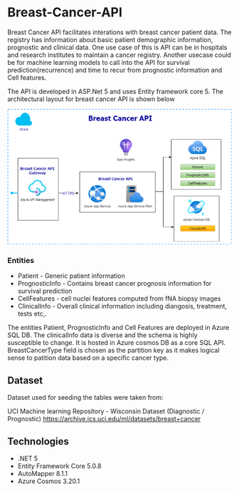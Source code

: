 # Breast-Cancer-API

Breast Cancer API facilitates interations with breast cancer patient data. The registry has information about basic patient demographic information, prognostic and clinical data. One use case of this is API can be in hospitals and research institutes to maintain a cancer registry. Another usecase could be for machine learning models to call into the API for survival prediction(recurrence) and time to recur from prognostic information and Cell features. 

The API is developed in ASP.Net 5 and uses Entity framework core 5. The architectural layout for breast cancer API is shown below

<img src="images/BreastCancerAPI_architecture.png" style="width:832px;height:502;">

### Entities
* Patient - Generic patient information
* PrognosticInfo - Contains breast cancer prognosis information for survival prediction
* CellFeatures - cell nuclei features computed from fNA biopsy images
* ClinicalInfo - Overall clinical information including diangosis, treatment, tests etc,.

The entities Patient, PrognosticInfo and Cell Features are deployed in Azure SQL DB. The clinicalInfo data is diverse and the schema is highly susceptible to change. It is hosted in Azure cosmos DB as a core SQL API. BreastCancerType field is chosen as the partition key as it makes logical sense to patition data based on a specific cancer type.

## Dataset
Dataset used for seeding the tables were taken from:

UCI Machine learning Repository - Wisconsin Dataset (Diagnostic / Prognostic)
https://archive.ics.uci.edu/ml/datasets/breast+cancer

## Technologies
* .NET 5
* Entity Framework Core 5.0.8
* AutoMapper 8.1.1
* Azure Cosmos 3.20.1